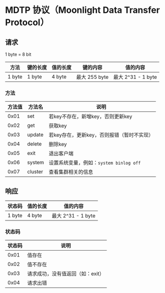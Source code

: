 # MDTP 协议（Moonlight Data Transfer Protocol）

## 请求

1 byte = 8 bit

|方法|键的长度|值的长度|键的内容|值的内容|
|---|---|---|---|---|
|1 byte|1 byte|4 byte|最大 255 byte|最大 2^31 - 1 byte|

### 方法
|方法值|方法名|说明|
|---|---|---|
|0x01|set|若key不存在，新增key，否则更新key|
|0x02|get|获取key|
|0x03|update|若key存在，更新key，否则报错（暂时不实现）|
|0x04|delete|删除key|
|0x05|exit|退出客户端|
|0x06|system|设置系统变量，例如：`system binlog off`|
|0x07|cluster|查看集群相关的信息|

## 响应

|状态码|值的长度|值的内容|
|---|---|---|
|1 byte|4 byte|最大 2^31 - 1 byte|

### 状态码

|状态码|说明|
|---|---|
|0x01|值存在|
|0x02|值不存在|
|0x03|请求成功，没有值返回（如：exit）|
|0x04|请求出错|

